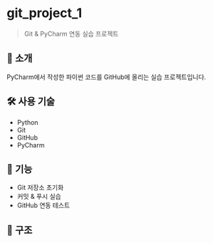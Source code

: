 # git_project_1

> Git & PyCharm 연동 실습 프로젝트

## 📌 소개
PyCharm에서 작성한 파이썬 코드를 GitHub에 올리는 실습 프로젝트입니다.

## 🛠 사용 기술
- Python
- Git
- GitHub
- PyCharm

## 📝 기능
- Git 저장소 초기화
- 커밋 & 푸시 실습
- GitHub 연동 테스트

## 📂 구조
